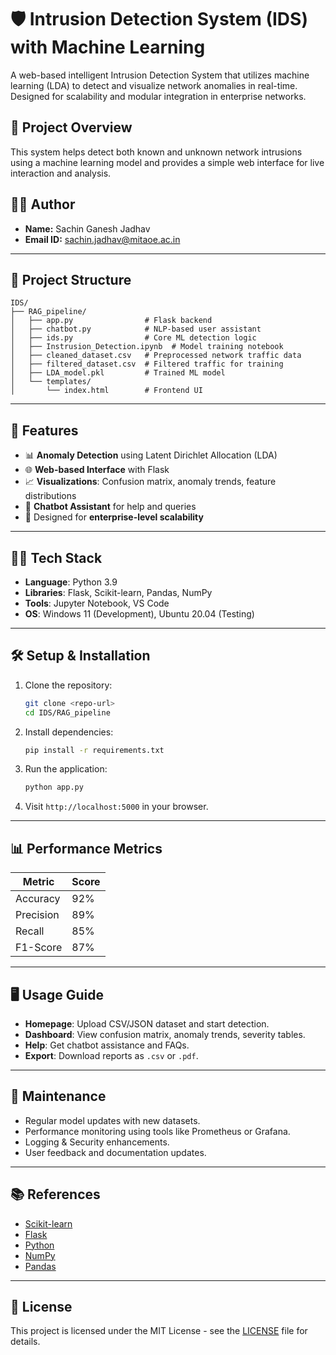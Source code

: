 # 🛡️ Intrusion Detection System (IDS) with Machine Learning

A web-based intelligent Intrusion Detection System that utilizes machine learning (LDA) to detect and visualize network anomalies in real-time. Designed for scalability and modular integration in enterprise networks.

## 📌 Project Overview

This system helps detect both known and unknown network intrusions using a machine learning model and provides a simple web interface for live interaction and analysis.

## 👨‍💻 Author

- **Name:** Sachin Ganesh Jadhav  
- **Email ID:** sachin.jadhav@mitaoe.ac.in

---

## 📁 Project Structure

```
IDS/
├── RAG_pipeline/
│   ├── app.py                # Flask backend
│   ├── chatbot.py            # NLP-based user assistant
│   ├── ids.py                # Core ML detection logic
│   ├── Instrusion_Detection.ipynb  # Model training notebook
│   ├── cleaned_dataset.csv   # Preprocessed network traffic data
│   ├── filtered_dataset.csv  # Filtered traffic for training
│   ├── LDA_model.pkl         # Trained ML model
│   └── templates/
│       └── index.html        # Frontend UI
```

---

## 🚀 Features

- 📊 **Anomaly Detection** using Latent Dirichlet Allocation (LDA)
- 🌐 **Web-based Interface** with Flask
- 📈 **Visualizations**: Confusion matrix, anomaly trends, feature distributions
- 🤖 **Chatbot Assistant** for help and queries
- 🔐 Designed for **enterprise-level scalability**

---

## 🧑‍💻 Tech Stack

- **Language**: Python 3.9
- **Libraries**: Flask, Scikit-learn, Pandas, NumPy
- **Tools**: Jupyter Notebook, VS Code
- **OS**: Windows 11 (Development), Ubuntu 20.04 (Testing)

---

## 🛠️ Setup & Installation

1. Clone the repository:
   ```bash
   git clone <repo-url>
   cd IDS/RAG_pipeline
   ```

2. Install dependencies:
   ```bash
   pip install -r requirements.txt
   ```

3. Run the application:
   ```bash
   python app.py
   ```

4. Visit `http://localhost:5000` in your browser.

---

## 📊 Performance Metrics

| Metric     | Score |
|------------|-------|
| Accuracy   | 92%   |
| Precision  | 89%   |
| Recall     | 85%   |
| F1-Score   | 87%   |

---

## 🖥️ Usage Guide

- **Homepage**: Upload CSV/JSON dataset and start detection.
- **Dashboard**: View confusion matrix, anomaly trends, severity tables.
- **Help**: Get chatbot assistance and FAQs.
- **Export**: Download reports as `.csv` or `.pdf`.

---

## 🔧 Maintenance

- Regular model updates with new datasets.
- Performance monitoring using tools like Prometheus or Grafana.
- Logging & Security enhancements.
- User feedback and documentation updates.

---

## 📚 References

- [Scikit-learn](https://scikit-learn.org)
- [Flask](https://flask.palletsprojects.com)
- [Python](https://docs.python.org/3/)
- [NumPy](https://numpy.org/doc/)
- [Pandas](https://pandas.pydata.org/)

---

## 📃 License

This project is licensed under the MIT License - see the [LICENSE](LICENSE) file for details.
